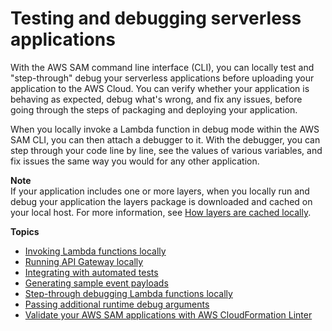# Testing and debugging serverless applications<a name="serverless-test-and-debug"></a>

With the AWS SAM command line interface \(CLI\), you can locally test and "step\-through" debug your serverless applications before uploading your application to the AWS Cloud\. You can verify whether your application is behaving as expected, debug what's wrong, and fix any issues, before going through the steps of packaging and deploying your application\.

When you locally invoke a Lambda function in debug mode within the AWS SAM CLI, you can then attach a debugger to it\. With the debugger, you can step through your code line by line, see the values of various variables, and fix issues the same way you would for any other application\.

**Note**  
If your application includes one or more layers, when you locally run and debug your application the layers package is downloaded and cached on your local host\. For more information, see [How layers are cached locally](serverless-sam-cli-layers.md#local-testing-with-layers)\.

**Topics**
+ [Invoking Lambda functions locally](serverless-sam-cli-using-invoke.md)
+ [Running API Gateway locally](serverless-sam-cli-using-start-api.md)
+ [Integrating with automated tests](serverless-sam-cli-using-automated-tests.md)
+ [Generating sample event payloads](serverless-sam-cli-using-generate-event.md)
+ [Step\-through debugging Lambda functions locally](serverless-sam-cli-using-debugging.md)
+ [Passing additional runtime debug arguments](serverless-sam-cli-using-debugging-additional-arguments.md)
+ [Validate your AWS SAM applications with AWS CloudFormation Linter](validate-cfn-lint.md)